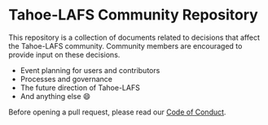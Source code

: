 # Tahoe-LAFS Community Repository

This repository is a collection of documents related to decisions that affect the Tahoe-LAFS community. Community members are encouraged to provide input on these decisions.

+ Event planning for users and contributors
+ Processes and governance
+ The future direction of Tahoe-LAFS
+ And anything else :smile:

Before opening a pull request, please read our [Code of Conduct](https://github.com/tahoe-lafs/tahoe-lafs/blob/master/docs/CODE_OF_CONDUCT.md "Contributor Code of Conduct").

